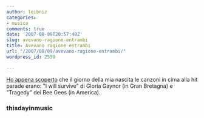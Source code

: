 ```yaml
---
author: leibniz
categories:
- musica
comments: true
date: '2007-08-09T20:57:40Z'
slug: avevano-ragione-entrambi
title: Avevano ragione entrambi
url: "/2007/08/09/avevano-ragione-entrambi/"
wordpress_id: 2550

---
```

[Ho appena scoperto](https://www.thisdayinmusic.com/member/birthdayno1.php) che il giorno della mia nascita le canzoni in cima alla hit parade erano: "I will survive" di Gloria Gaynor (in Gran Bretagna) e "Tragedy" dei Bee Gees (in America).

###  thisdayinmusic 
